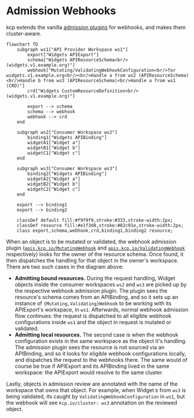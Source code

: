 # Admission Webhooks

kcp extends the vanilla [admission plugins](https://kubernetes.io/docs/reference/access-authn-authz/admission-controllers/) for webhooks, and makes them cluster-aware.

```mermaid
flowchart TD
    subgraph ws1["API Provider Workspace ws1"]
        export["Widgets APIExport"]
        schema["Widgets APIResourceSchema<br/>(widgets.v1.example.org)"]
        webhook["Mutating/ValidatingWebhookConfiguration<br/>for widgets.v1.example.org<br/><br/>Handle a from ws2 (APIResourceSchema)<br/>Handle b from ws3 (APIResourceSchema)<br/>Handle a from ws1 (CRD)"]
        crd["Widgets CustomResourceDefinition<br/>(widgets.v1.example.org)"]
        
        export --> schema
        schema --> webhook
        webhook --> crd
    end

    subgraph ws2["Consumer Workspace ws2"]
        binding1["Widgets APIBinding"]
        widgetA1["Widget a"]
        widgetB1["Widget b"]
        widgetC1["Widget c"]
    end

    subgraph ws3["Consumer Workspace ws3"]
        binding2["Widgets APIBinding"]
        widgetA2["Widget a"]
        widgetB2["Widget b"]
        widgetC2["Widget c"]
    end

    export --> binding1
    export --> binding2

    classDef default fill:#f9f9f9,stroke:#333,stroke-width:2px;
    classDef resource fill:#e1f3d8,stroke:#82c91e,stroke-width:2px;
    class export,schema,webhook,crd,binding1,binding2 resource;
```

When an object is to be mutated or validated, the webhook admission plugin ([`apis.kcp.io/MutatingWebhook`](https://github.com/kcp-dev/kcp/tree/main/pkg/admission/mutatingwebhook) and [`apis.kcp.io/ValidatingWebhook`](https://github.com/kcp-dev/kcp/tree/main/pkg/admission/validatingwebhook) respectively) looks for the owner of the resource schema. Once found, it then dispatches the handling for that object in the owner's workspace. There are two such cases in the diagram above:

* **Admitting bound resources.** During the request handling, Widget objects inside the consumer workspaces `ws2` and `ws3` are picked up by the respective webhook admission plugin. The plugin sees the resource's schema comes from an APIBinding, and so it sets up an instance of `{Mutating,Validating}Webhook` to be working with its APIExport's workspace, in `ws1`. Afterwards, normal webhook admission flow continues: the request is dispatched to all eligible webhook configurations inside `ws1` and the object in request is mutated or validated.
* **Admitting local resources.** The second case is when the webhook configuration exists in the same workspace as the object it's handling. The admission plugin sees the resource is not sourced via an APIBinding, and so it looks for eligible webhook configurations locally, and dispatches the request to the webhooks there. The same would of course be true if APIExport and its APIBinding lived in the same workspace: the APIExport would resolve to the same cluster.

Lastly, objects in admission review are annotated with the name of the workspace that owns that object. For example, when Widget `b` from `ws3` is being validated, its caught by `ValidatingWebhookConfiguration` in `ws1`, but the webhook will see `kcp.io/cluster: ws3` annotation on the reviewed object.
